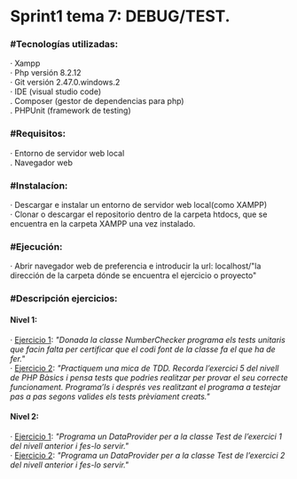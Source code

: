 **<h1>Sprint1 tema 7: DEBUG/TEST.</h1>**

**<h3>#Tecnologías utilizadas:</h3>**
    · Xampp<br>
    · Php versión 8.2.12<br>
    · Git versión 2.47.0.windows.2<br>
    · IDE (visual studio code)<br>
    . Composer (gestor de dependencias para php)<br>
    . PHPUnit (framework de testing)

**<h3>#Requisitos:</h3>**
    · Entorno de servidor web local<br>
    . Navegador web

**<h3>#Instalacíon:</h3>**
    · Descargar e instalar un entorno de servidor web local(como XAMPP)<br>
    · Clonar o descargar el repositorio dentro de la carpeta htdocs, que se encuentra en la carpeta XAMPP una vez instalado.

**<h3>#Ejecución:</h3>**
    · Abrir navegador web de preferencia e introducir la url: localhost/"la dirección de la carpeta dónde se encuentra el ejercicio o proyecto"

**<h3>#Descripción ejercicios:</h3>**
    <h4>Nivel 1:</h4>
    · <a href="1.7.1_debug_test_nivell1">Ejercicio 1</a>: *"Donada la classe NumberChecker programa els tests unitaris que facin falta per certificar que el codi font de la classe fa el que ha de fer."*<br>
    · <a href="1.7.2_debug_test_nivell1">Ejercicio 2</a>: *"Practiquem una mica de TDD. Recorda l’exercici 5 del nivell de PHP Bàsics i pensa tests que podries realitzar per provar el seu correcte funcionament. Programa’ls i després ves realitzant el programa a testejar pas a pas segons valides els tests prèviament creats."*<br>
    <h4>Nivel 2:</h4>
    · <a href="1.7.1_debug_test_nivell2">Ejercicio 1</a>: *"Programa un DataProvider per a la classe Test de l’exercici 1 del nivell anterior i fes-lo servir."*<br>
    · <a href="1.7.2_debug_test_nivell2">Ejercicio 2</a>: *"Programa un DataProvider per a la classe Test de l’exercici 2 del nivell anterior i fes-lo servir."*<br>
   
    
    